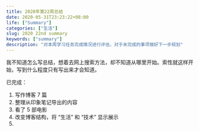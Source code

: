 ```yaml
---
title: 2020年第22周总结
date: 2020-05-31T23:23:22+08:00
life: ["Summary"]
categories: ["生活"]
slug: 2020 22nd summary
keywords: ["summary"]
description: "对本周学习任务完成情况进行评估，对于未完成的事项做好下一步规划"
---
```


我不知道怎么写总结，想着去网上搜索方法，却不知道从哪里开始。索性就这样开始，写到什么程度只有写出来才会知道。

已完成：

1. 写作博客 7 篇
2. 整理从印象笔记导出的内容
3. 看了 5 部电影
4. 改变博客结构，将 “生活” 和 “技术” 显示展示
5. 